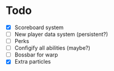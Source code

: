 # Todo
 - [x] Scoreboard system
 - [ ] New player data system (persistent?)
 - [ ] Perks
 - [ ] Configify all abilities (maybe?)
 - [ ] Bossbar for warp
 - [x] Extra particles